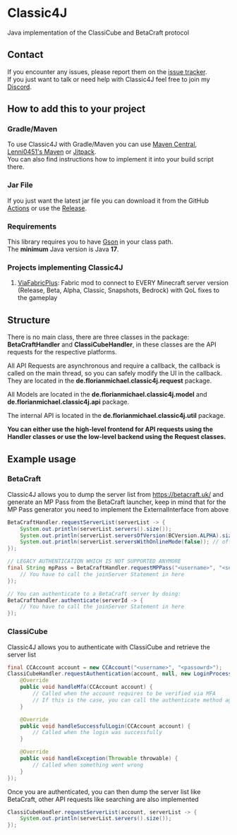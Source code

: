 # Classic4J
Java implementation of the ClassiCube and BetaCraft protocol

## Contact
If you encounter any issues, please report them on the
[issue tracker](https://github.com/FlorianMichael/Classic4J/issues).  
If you just want to talk or need help with Classic4J feel free to join my
[Discord](https://florianmichael.de/discord).

## How to add this to your project
### Gradle/Maven
To use Classic4J with Gradle/Maven you can use [Maven Central](https://mvnrepository.com/artifact/de.florianmichael/Classic4J), [Lenni0451's Maven](https://maven.lenni0451.net/#/releases/de/florianmichael/Classic4J) or [Jitpack](https://jitpack.io/#FlorianMichael/Classic4J).  
You can also find instructions how to implement it into your build script there.

### Jar File
If you just want the latest jar file you can download it from the GitHub [Actions](https://github.com/FlorianMichael/Classic4J/actions) or use the [Release](https://github.com/FlorianMichael/Classic4J/releases).

### Requirements
This library requires you to have [Gson](https://mvnrepository.com/artifact/com.google.code.gson/gson/2.10.1) in your class path. <br>
The **minimum** Java version is Java **17**.

### Projects implementing Classic4J
1. [ViaFabricPlus](https://github.com/FlorianMichael/ViaFabricPlus): Fabric mod to connect to EVERY Minecraft server version (Release, Beta, Alpha, Classic, Snapshots, Bedrock) with QoL fixes to the gameplay

## Structure
There is no main class, there are three classes in the package: **BetaCraftHandler** and **ClassiCubeHandler**, in these classes are the API requests for the respective platforms.

All API Requests are asynchronous and require a callback, the callback is called on the main thread, so you can safely modify the UI in the callback. 
They are located in the **de.florianmichael.classic4j.request** package.

All Models are located in the **de.florianmichael.classic4j.model** and **de.florianmichael.classic4j.api** package.

The internal API is located in the **de.florianmichael.classic4j.util** package. 

**You can either use the high-level frontend for API requests using the Handler classes or use the low-level backend using the Request classes.**

## Example usage
### BetaCraft
Classic4J allows you to dump the server list from https://betacraft.uk/ and generate an MP Pass from the BetaCraft launcher, keep in mind that for the MP Pass generator you need to implement the ExternalInterface from above
```java
BetaCraftHandler.requestServerList(serverList -> {
    System.out.println(serverList.servers().size());
    System.out.println(serverList.serversOfVersion(BCVersion.ALPHA).size());
    System.out.println(serverList.serversWithOnlineMode(false)); // offline mode
});

// LEGACY AUTHENTICATION WHICH IS NOT SUPPORTED ANYMORE
final String mpPass = BetaCraftHandler.requestMPPass("<username>", "<server ip>", 25565 /* server port */, serverId -> {
    // You have to call the joinServer Statement in here     
});

// You can authenticate to a BetaCraft server by doing:
BetaCrafthandler.authenticate(serverId -> {
    // You have to call the joinServer Statement in here     
});
```

### ClassiCube
Classic4J allows you to authenticate with ClassiCube and retrieve the server list
```java
final CCAccount account = new CCAccount("<username>", "<passowrd>");
ClassiCubeHandler.requestAuthentication(account, null, new LoginProcessHandler() {
    @Override
    public void handleMfa(CCAccount account) {
        // Called when the account requires to be verified via MFA
        // If this is the case, you can call the authenticate method again and specify the MFA code instead of null
    }

    @Override
    public void handleSuccessfulLogin(CCAccount account) {
        // Called when the login was successfully
    }

    @Override
    public void handleException(Throwable throwable) {
        // Called when something went wrong
    }
});
```
Once you are authenticated, you can then dump the server list like BetaCraft, other API requests like searching are also implemented
```java
ClassiCubeHandler.requestServerList(account, serverList -> {
    System.out.println(serverList.servers().size());
});
```
